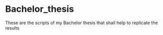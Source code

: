 # Bachelor_thesis
These are the scripts of my Bachelor thesis that shall help to replicate the results
